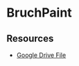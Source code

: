 ﻿# BruchPaint
 ## Resources
- [Google Drive File](https://drive.google.com/file/d/1Yxzz1ohNZyZL9cTDXuVoOif1BWMQ2dGv/view?usp=sharing)

